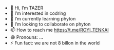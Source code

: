 - 👋 Hi, I’m TAZER
- 👀 I’m interested in codring
- 🌱 I’m currently learning phyton
- 💞️ I’m looking to collaborate on phyton
- 📫 How to reach me https://t.me/ROYI_TENKAI
- 😄 Pronouns: ...
- ⚡ Fun fact: we are not 8 billon in the world

<!---
TAZER is a ✨ special ✨ repository because its `README.md` (this file) appears on your GitHub profile.
You can click the Preview link to take a look at your changes.
--->
